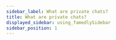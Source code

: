 ```yaml
---
sidebar_label: What are private chats?
title: What are private chats?
displayed_sidebar: using_famedlySidebar
sidebar_position: 1
---
```


